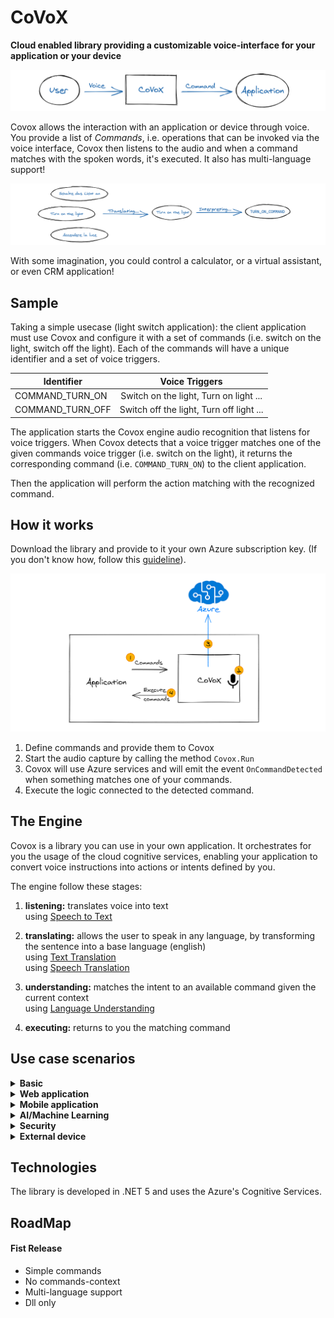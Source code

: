 # CoVoX 
**Cloud enabled library providing a customizable voice-interface for your application or your device**

![DraftDraw](assets/CoVoXSimpleGraph.png)

Covox allows the interaction with an application or device through voice.
You provide a list of _Commands_, i.e. operations that can be invoked via the voice interface,
Covox then listens to the audio and when a command matches with the spoken words, it's executed.
It also has multi-language support!

![DraftDraw](assets/CoVoXMultiLanguageGraph.png)

With some imagination, you could control a calculator, or a virtual assistant, or even CRM application!

## Sample

Taking a simple usecase (light switch application): the client application must use Covox and configure it with a set of commands (i.e. switch on the light, switch off the light). Each of the commands will have a unique identifier and a set of voice triggers.  

| Identifier       |      Voice Triggers
|------------------|:------------------------------------------:
| COMMAND_TURN_ON  |  Switch on the light, Turn on light ...
| COMMAND_TURN_OFF |    Switch off the light, Turn off light ...


The application starts the Covox engine audio recognition that listens for voice triggers. 
When Covox detects that a voice trigger matches one of the given commands voice trigger (i.e. switch on the light), it returns the corresponding command (i.e. `COMMAND_TURN_ON`) to the client application.

Then the application will perform the action matching with the recognized command.

## How it works
Download the library and provide to it your own Azure subscription key. (If you don't know how, follow this [guideline](https://azure.microsoft.com/en-us/try/cognitive-services/)).

![DraftDraw](assets/CoVoX_HowItWorks.png)

1) Define commands and provide them to Covox
2) Start the audio capture by calling the method `Covox.Run`
3) Covox will use Azure services and will emit the event `OnCommandDetected` when something matches one of your commands.
4) Execute the logic connected to the detected command.

## The Engine
Covox is a library you can use in your own application. It orchestrates for you the usage of the cloud cognitive services, enabling your application to convert voice instructions into actions or intents defined by you.

The engine follow these stages:

1) **listening:** translates voice into text<br/>
   using [Speech to Text](https://azure.microsoft.com/en-us/services/cognitive-services/speech-to-text/)

2) **translating:** allows the user to speak in any language, by transforming the sentence into a base language (english)<br/>
   using [Text Translation](https://azure.microsoft.com/en-us/services/cognitive-services/translator)<br/>
   using [Speech Translation](https://azure.microsoft.com/en-us/services/cognitive-services/speech-translation/)

3) **understanding:** matches the intent to an available command given the current context<br/>
   using [Language Understanding](https://azure.microsoft.com/en-us/services/cognitive-services/language-understanding-intelligent-service/)

4) **executing:** returns to you the matching command

## Use case scenarios

<details>
  <summary><b>Basic</b></summary>
  
### LightSwitch

Basic showcase of the engine and commands invocation.

### Commands
- turn on the lights<br/>
  output: "I turned on the lights"
- turn off the lights<br/>
  output: "I turned off the lights"

### Technologies
- CoVoX engine

<hr/>

</details>

<details>
  <summary><b>Web application</b></summary>

### Pac-Scream

Pac-Scream is a variant on the popular game Pac-Man, in which movements are defined via voice commands instead of keys press.

![image](https://user-images.githubusercontent.com/8939890/106443307-9e549e00-647c-11eb-921f-dd25ed5d0bfb.png)

### Commands
- left / move left
- right / move right
- up / move up
- down / move down
- *(proposal)* stop / cancel / no<br/>
  *to cancel the previous command*

### Technologies
- CoVoX engine
- ASP.NET Core 5
- SignalR
- WebGL

<hr/>

</details>

<details>
  <summary><b>Mobile application</b></summary>

### Find-it
Find-it it's a Mobile App that is able to recognize objects in an image, or in a video, from user voice request.
Given an image or a video, if the user requests to see a particular object, the application will create a box around the object that match the description.


### Technologies
- CoVoX engine
- [Flutter](https://flutter.dev/?gclid=CjwKCAiAgc-ABhA7EiwAjev-j209M2n1IrpNH86tVHhSkPU5ED2KyUM6Rj8IkBVu2N8kD-fgoxIC_RoCuI4QAvD_BwE&gclsrc=aw.ds)
- [Azure computer vision](https://azure.microsoft.com/en-us/services/cognitive-services/computer-vision/)

<hr/>

</details>

<details>
  <summary><b>AI/Machine Learning</b></summary>

### Guess-Who
Guess Who is a game for 2 players.  Each player has a "playing field" with different people and a fixed person, which must be guessed by the opponent, by exclusion questions.  
Via Voice commands you should be able to ask a question, such as, "Does the woman have red hair?"
Image recognition should then return the answer yes / no.

<img alt="drawing" src="https://user-images.githubusercontent.com/8939890/106584417-716cbd80-6546-11eb-8fe4-40b047dee3c4.png" height="250" width="400">

### Procedure
1. Asking a Question via Voice Command
2. Recognize and process question
3. Looking at e.g. Image and detect the answer
4. Returning Answer (Yes / No)

### Technologies
- CoVoX engine
- Python / Tensorflow
- [Face](https://azure.microsoft.com/en-us/services/cognitive-services/face/)

<hr/>

</details>

<details>
  <summary><b>Security</b></summary>

### Voice-Unlock
Voice-Unlock showcases the voice recognition service from azure. An application will display a locked lock. If the authorized user says "Unlock", the lock should unlock. Instead, if an unauthorized users says "Unlock" the background flashes a few seconds in red.


### Technologies
- CoVoX engine
- [Speaker Recognition](https://azure.microsoft.com/en-us/services/cognitive-services/speaker-recognition/)
- VueJS application

<hr/>

</details>

<details>
  <summary><b>External device</b></summary>
  
### Robobutler
Robobutler is a robot capable of executing voice triggered actions based on its perception of the current environment. The idea is that an operator can tell the robot to "Bring me the yellow box" and the robot will in this case do the following:
1. Confirm/Repeat the task the robot was told to do
2. Go to the yellow box
3. Pick it up
4. Bring it to the operator

### Other possible scenarios
- Placing a box on top of another
- Basic movements (Stop, rotate, etc)
- Spatial awarness (e.g. go to the nearest corner)

### Robo to use

https://www.dji.com/de/robomaster-s1

The desired configuration would be an industrial arm on top of a body with wheels to represent a valid scenario for the industry.

### Technologies
- CoVoX engine
- [Azure computer vision](https://azure.microsoft.com/en-us/services/cognitive-services/computer-vision/)
- Python (to control the robot)

<hr/>

</details>

## Technologies
The library is developed in .NET 5 and uses the Azure's Cognitive Services.

## RoadMap
#### Fist Release
- Simple commands
- No commands-context
- Multi-language support
- Dll only
